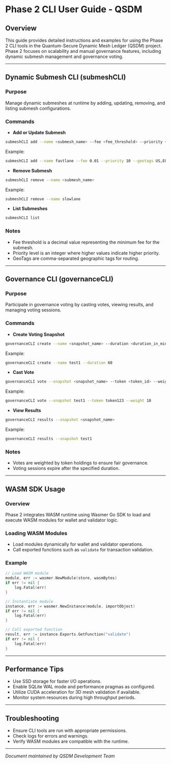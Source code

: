 # Phase 2 CLI User Guide - QSDM

## Overview
This guide provides detailed instructions and examples for using the Phase 2 CLI tools in the Quantum-Secure Dynamic Mesh Ledger (QSDM) project. Phase 2 focuses on scalability and manual governance features, including dynamic submesh management and governance voting.

---

## Dynamic Submesh CLI (submeshCLI)

### Purpose
Manage dynamic submeshes at runtime by adding, updating, removing, and listing submesh configurations.

### Commands

- **Add or Update Submesh**

```bash
submeshCLI add --name <submesh_name> --fee <fee_threshold> --priority <priority_level> --geotags <comma_separated_tags>
```

Example:

```bash
submeshCLI add --name fastlane --fee 0.01 --priority 10 --geotags US,EU
```

- **Remove Submesh**

```bash
submeshCLI remove --name <submesh_name>
```

Example:

```bash
submeshCLI remove --name slowlane
```

- **List Submeshes**

```bash
submeshCLI list
```

### Notes
- Fee threshold is a decimal value representing the minimum fee for the submesh.
- Priority level is an integer where higher values indicate higher priority.
- GeoTags are comma-separated geographic tags for routing.

---

## Governance CLI (governanceCLI)

### Purpose
Participate in governance voting by casting votes, viewing results, and managing voting sessions.

### Commands

- **Create Voting Snapshot**

```bash
governanceCLI create --name <snapshot_name> --duration <duration_in_minutes>
```

Example:

```bash
governanceCLI create --name test1 --duration 60
```

- **Cast Vote**

```bash
governanceCLI vote --snapshot <snapshot_name> --token <token_id> --weight <vote_weight>
```

Example:

```bash
governanceCLI vote --snapshot test1 --token token123 --weight 10
```

- **View Results**

```bash
governanceCLI results --snapshot <snapshot_name>
```

Example:

```bash
governanceCLI results --snapshot test1
```

### Notes
- Votes are weighted by token holdings to ensure fair governance.
- Voting sessions expire after the specified duration.

---

## WASM SDK Usage

### Overview
Phase 2 integrates WASM runtime using Wasmer Go SDK to load and execute WASM modules for wallet and validator logic.

### Loading WASM Modules

- Load modules dynamically for wallet and validator operations.
- Call exported functions such as `validate` for transaction validation.

### Example

```go
// Load WASM module
module, err := wasmer.NewModule(store, wasmBytes)
if err != nil {
    log.Fatal(err)
}

// Instantiate module
instance, err := wasmer.NewInstance(module, importObject)
if err != nil {
    log.Fatal(err)
}

// Call exported function
result, err := instance.Exports.GetFunction("validate")
if err != nil {
    log.Fatal(err)
}
```

---

## Performance Tips

- Use SSD storage for faster I/O operations.
- Enable SQLite WAL mode and performance pragmas as configured.
- Utilize CUDA acceleration for 3D mesh validation if available.
- Monitor system resources during high throughput periods.

---

## Troubleshooting

- Ensure CLI tools are run with appropriate permissions.
- Check logs for errors and warnings.
- Verify WASM modules are compatible with the runtime.

---

*Document maintained by QSDM Development Team*
